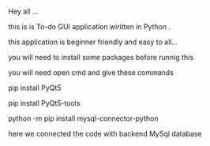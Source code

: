 Hey all ...

this is is To-do GUI application wiritten in Python .

this application is beginner friendly and easy to all...

you will need to install some packages before runnig this 

you will need open cmd and give these commands

pip install PyQt5

pip install PyQt5-tools

python -m pip install mysql-connector-python


here we connected the code with backend MySql database


